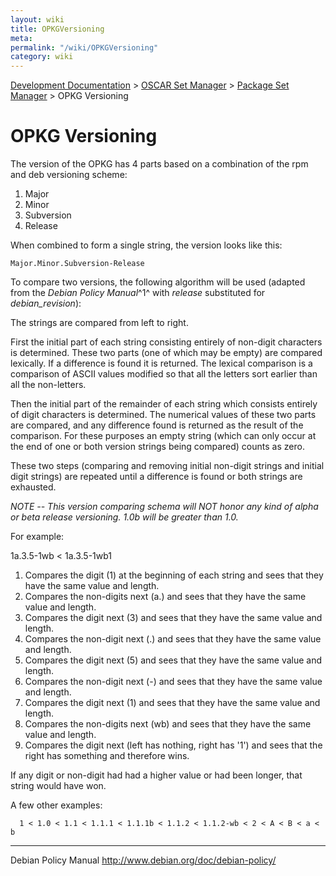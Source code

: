 ```yaml
---
layout: wiki
title: OPKGVersioning
meta: 
permalink: "/wiki/OPKGVersioning"
category: wiki
---
```

<!-- Name: OPKGVersioning -->
<!-- Version: 9 -->
<!-- Author: wesbland -->

[Development Documentation](/wiki/DevelDocs/) > [OSCAR Set Manager](/wiki/OSM/) > [Package Set Manager](/wiki/SetManager/) > OPKG Versioning

# OPKG Versioning

The version of the OPKG has 4 parts based on a combination of the rpm and deb versioning scheme:

 1. Major
 1. Minor
 1. Subversion
 1. Release

When combined to form a single string, the version looks like this:

    Major.Minor.Subversion-Release

To compare two versions, the following algorithm will be used (adapted from the _Debian Policy Manual_^1^  with _release_ substituted for _debian_revision_):

The strings are compared from left to right.

First the initial part of each string consisting entirely of non-digit characters is determined.  These two parts (one of which may be empty) are compared lexically.  If a difference is found it is returned.  The lexical comparison is a comparison of ASCII values modified so that all the letters sort earlier than all the non-letters.

Then the initial part of the remainder of each string which consists entirely of digit characters is determined.  The numerical values of these two parts are compared, and any difference found is returned as the result of the comparison.  For these purposes an empty string (which can only occur at the end of one or both version strings being compared) counts as zero.

These two steps (comparing and removing initial non-digit strings and initial digit strings) are repeated until a difference is found or both strings are exhausted.

*NOTE -- This version comparing schema will NOT honor any kind of alpha or beta release versioning.  1.0b will be greater than 1.0.*

For example:

1a.3.5-1wb < 1a.3.5-1wb1

 1. Compares the digit (1) at the beginning of each string and sees that they have the same value and length.
 1. Compares the non-digits next (a.) and sees that they have the same value and length.
 1. Compares the digit next (3) and sees that they have the same value and length.
 1. Compares the non-digit next (.) and sees that they have the same value and length.
 1. Compares the digit next (5) and sees that they have the same value and length.
 1. Compares the non-digit next (-) and sees that they have the same value and length.
 1. Compares the digit next (1) and sees that they have the same value and length.
 1. Compares the non-digits next (wb) and sees that they have the same value and length.
 1. Compares the digit next (left has nothing, right has '1') and sees that the right has something and therefore wins.

If any digit or non-digit had had a higher value or had been longer, that string would have won.

A few other examples:


      1 < 1.0 < 1.1 < 1.1.1 < 1.1.1b < 1.1.2 < 1.1.2-wb < 2 < A < B < a < b

----

Debian Policy Manual <http://www.debian.org/doc/debian-policy/>